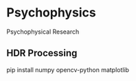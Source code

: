 # Psychophysics
Psychophysical Research



## HDR Processing

pip install numpy opencv-python matplotlib




